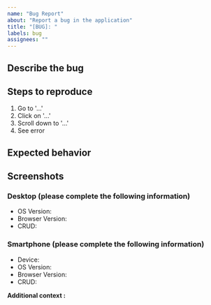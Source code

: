 ```yaml
---
name: "Bug Report"
about: "Report a bug in the application"
title: "[BUG]: "
labels: bug
assignees: ""
---
```


<!-- This file includes comments for guidance. No need to delete them, they will not appear in the final issue. e.g. current line -->

<!-- Please use bullet points instead of paragraphs to keep your issue clear and easy to follow. -->

## Describe the bug

<!--A clear and concise description of what the bug is.-->

## Steps to reproduce

1. Go to '...'
2. Click on '...'
3. Scroll down to '...'
4. See error

## Expected behavior

<!-- A clear and concise description of what you expected to happen. -->

## Screenshots

<!-- If applicable, add links to help explain your bug. To add a link, use the format: [Link Text](URL). For example: [GitHub](https://github.com)

Alternatively, add images by position the cursor on the next line and either drag and drop the file or click the 'Paste, drop, or click to add files' button below. -->

### Desktop (please complete the following information)

<!-- If not applicable delete this section -->

- OS Version: <!-- [e.g. Windows 11, macOS 15] -->
- Browser Version: <!-- [e.g. Chrome 109.0.5414.165, Safari 18, NA] -->
- CRUD: <!-- If built from code enter branch, release link as [DETAIL](LINK) or Filename ReleaseTag from releases e.g. CRUD.V.0.1.0.exe V-0.1.0 -->

### Smartphone (please complete the following information)

<!-- If not applicable delete this section -->

- Device: <!-- [e.g. iPhone 12, Samsung Galaxy S21] -->
- OS Version: <!-- [e.g. iOS 14.4, Android 14] -->
- Browser Version: <!-- [e.g. Chrome 10.0, Safari 15.2, NA] -->
- CRUD: <!-- If built from code enter branch or release link as [DETAIL](LINK) or Filename ReleaseTag from releases e.g. CRUD.V.0.1.0.apk V-0.1.0 -->

**Additional context :**

<!-- Add any other context about the problem. -->
